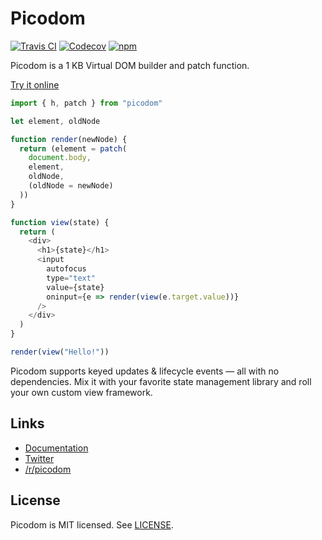 # Picodom
[![Travis CI](https://img.shields.io/travis/picodom/picodom/master.svg)](https://travis-ci.org/picodom/picodom)
[![Codecov](https://img.shields.io/codecov/c/github/picodom/picodom/master.svg)](https://codecov.io/gh/picodom/picodom)
[![npm](https://img.shields.io/npm/v/picodom.svg)](https://www.npmjs.org/package/picodom)

Picodom is a 1 KB Virtual DOM builder and patch function.

[Try it online](https://codepen.io/picodom/pen/BRbJpG?editors=0010)

```js
import { h, patch } from "picodom"

let element, oldNode

function render(newNode) {
  return (element = patch(
    document.body,
    element,
    oldNode,
    (oldNode = newNode)
  ))
}

function view(state) {
  return (
    <div>
      <h1>{state}</h1>
      <input
        autofocus
        type="text"
        value={state}
        oninput={e => render(view(e.target.value))}
      />
    </div>
  )
}

render(view("Hello!"))
```

Picodom supports keyed updates & lifecycle events — all with no dependencies. Mix it with your favorite state management library and roll your own custom view framework.

## Links

- [Documentation](/docs)
- [Twitter](https://twitter.com/picodom)
- [/r/picodom](https://www.reddit.com/r/picodom)

## License

Picodom is MIT licensed. See [LICENSE](/LICENSE.md).
